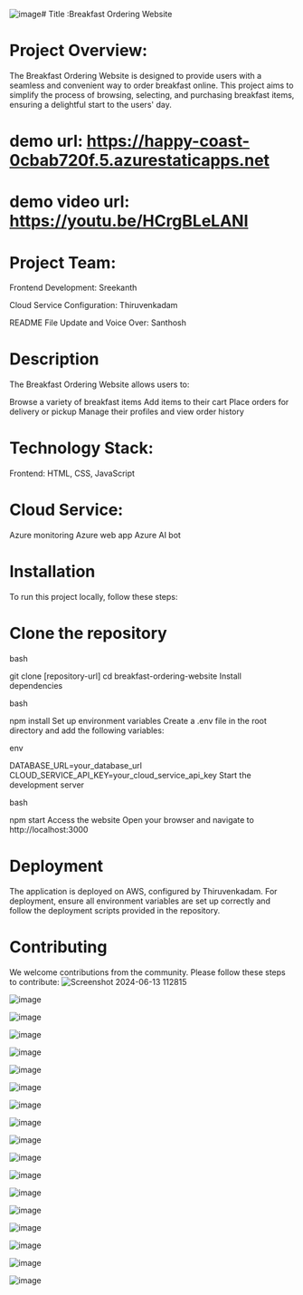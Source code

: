 ![image](https://github.com/sreekanthk07/Breakfast/assets/165758877/c85103b6-2458-4bf1-87ad-dbecc27e1484)# Title :Breakfast Ordering Website

# Project Overview:

The Breakfast Ordering Website is designed to provide users with a seamless and convenient way to order breakfast online. This project aims to simplify the process of browsing, selecting, and purchasing breakfast items, ensuring a delightful start to the users' day.

# demo url: https://happy-coast-0cbab720f.5.azurestaticapps.net
# demo video url: https://youtu.be/HCrgBLeLANI

# Project Team:

Frontend Development: Sreekanth

Cloud Service Configuration: Thiruvenkadam

README File Update and Voice Over: Santhosh

# Description
The Breakfast Ordering Website allows users to:

Browse a variety of breakfast items
Add items to their cart
Place orders for delivery or pickup
Manage their profiles and view order history

# Technology Stack:

Frontend: HTML, CSS, JavaScript


# Cloud Service: 
Azure monitoring 
Azure web app
Azure AI bot
    
# Installation
To run this project locally, follow these steps:

# Clone the repository

bash

git clone [repository-url]
cd breakfast-ordering-website
Install dependencies

bash

npm install
Set up environment variables
Create a .env file in the root directory and add the following variables:

env

DATABASE_URL=your_database_url
CLOUD_SERVICE_API_KEY=your_cloud_service_api_key
Start the development server

bash

npm start
Access the website
Open your browser and navigate to http://localhost:3000

# Deployment
The application is deployed on AWS, configured by Thiruvenkadam. For deployment, ensure all environment variables are set up correctly and follow the deployment scripts provided in the repository.

# Contributing
We welcome contributions from the community. Please follow these steps to contribute:
![Screenshot 2024-06-13 112815](https://github.com/sreekanthk07/Breakfast/assets/165758877/ac188670-bf8c-4259-b6ca-5bea83982a38)

![image](https://github.com/sreekanthk07/Breakfast/assets/165758877/bcdaa262-b616-4618-a36f-be24b0bfb615)

![image](https://github.com/sreekanthk07/Breakfast/assets/165758877/db9c1e20-4111-423b-98d2-10da59f6faf9)

![image](https://github.com/sreekanthk07/Breakfast/assets/165758877/e4eb9c07-1922-412f-a689-6cecac65d39b)

![image](https://github.com/sreekanthk07/Breakfast/assets/165758877/92366037-4303-4321-9d1d-4762b3f1a7d6)

![image](https://github.com/sreekanthk07/Breakfast/assets/165758877/137c4439-ea8c-4150-8b78-babf2a6ff0c2)

![image](https://github.com/sreekanthk07/Breakfast/assets/165758877/a91ac8be-f7c5-4da2-85a3-0bd68b4b6768)

![image](https://github.com/sreekanthk07/Breakfast/assets/165758877/1da91ac7-11f8-4cd0-91ae-840970a84557)



![image](https://github.com/sreekanthk07/Breakfast/assets/165758877/48703eb1-90ec-4400-ba0c-69439b6fc044)

![image](https://github.com/sreekanthk07/Breakfast/assets/165758877/ed733ff9-5d9c-42b7-838c-be331dfba960)

![image](https://github.com/sreekanthk07/Breakfast/assets/165758877/4460ac4a-d7a0-4053-a959-6d175f459428)

![image](https://github.com/sreekanthk07/Breakfast/assets/165758877/6eaacb67-3300-42eb-8de3-f52c8b427fe9)

![image](https://github.com/sreekanthk07/Breakfast/assets/165758877/056f5e6a-51ed-4e23-a863-5334ab807e8e)

![image](https://github.com/sreekanthk07/Breakfast/assets/165758877/f332a5c8-223f-4dc3-963a-d4f73c468d0a)

![image](https://github.com/sreekanthk07/Breakfast/assets/165758877/064ef488-d410-4a88-8ed6-e575c6ea1cfc)

![image](https://github.com/sreekanthk07/Breakfast/assets/165758877/53be6ec3-18d6-425c-a55b-b0ef29da2172)

![image](https://github.com/sreekanthk07/Breakfast/assets/165758877/572ab6b2-038c-4755-977c-cae7644bb288)

![image](https://github.com/sreekanthk07/Breakfast/assets/165758877/eb3760ec-0a92-4917-bdbe-8c61f007210c)

